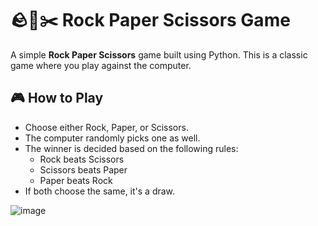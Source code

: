 # 🪨📄✂️ Rock Paper Scissors Game

A simple **Rock Paper Scissors** game built using Python. This is a classic game where you play against the computer.

## 🎮 How to Play

- Choose either Rock, Paper, or Scissors.
- The computer randomly picks one as well.
- The winner is decided based on the following rules:
  - Rock beats Scissors
  - Scissors beats Paper
  - Paper beats Rock
- If both choose the same, it's a draw.

![image](https://github.com/user-attachments/assets/83e730b6-df23-4d42-8a0e-8b9d466cfd0d)
